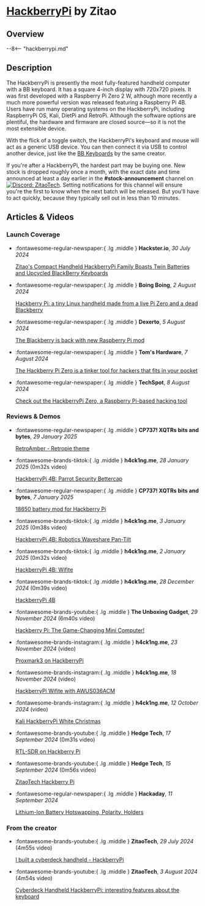 # [HackberryPi](hackberrypi.md) by Zitao

## Overview

--8<-- "hackberrypi.md"


## Description

The HackberryPi is presently the most fully-featured handheld computer with a BB keyboard. It has a square 4-inch display with 720x720 pixels. It was first developed with a Raspberry Pi Zero 2 W, although more recently a much more powerful version was released featuring a Raspberry Pi 4B. Users have run many operating systems on the HackberryPi, including RaspberryPi OS, Kali, DietPi and RetroPi. Although the software options are plentiful, the hardware and firmware are closed source—so it is not the most extensible device.

With the flick of a toggle switch, the HackberryPi's keyboard and mouse will act as a generic USB device. You can then connect it via USB to control another device, just like the [BB Keyboards](../keyboards/bb_keyboards_zitao.md) by the same creator.

If you're after a HackberryPi, the hardest part may be buying one. New stock is dropped roughly once a month, with the exact date and time announced at least a day earlier in the **#stock-announcement** channel on [![Discord: ZitaoTech](https://img.shields.io/badge/Discord-ZitaoTech-null?logo=discord&logoColor=FFFFFF&labelColor=5865F2&color=555555)](https://discord.gg/WzPthAmMbP). Setting notifications for this channel will ensure you're the first to know when the next batch will be released. But you'll have to act quickly, because they typically sell out in less than 10 minutes.


## Articles & Videos

### Launch Coverage

<div class="grid cards" markdown>

-   :fontawesome-regular-newspaper:{ .lg .middle } **Hackster.io**, *30 July 2024*

    [Zitao's Compact Handheld HackberryPi Family Boasts Twin Batteries and Upcycled BlackBerry Keyboards](https://www.hackster.io/news/zitao-s-compact-handheld-hackberrypi-family-boasts-twin-batteries-and-upcycled-blackberry-keyboards-5069571aa1b1)

-   :fontawesome-regular-newspaper:{ .lg .middle } **Boing Boing**, *2 August 2024*

    [Hackberry Pi: a tiny Linux handheld made from a live Pi Zero and a dead Blackberry](https://boingboing.net/2024/08/02/hackberry-pi-a-tiny-linux-handheld-made-from-a-live-pi-zero-and-a-dead-blackberry.html)

-   :fontawesome-regular-newspaper:{ .lg .middle } **Dexerto**, *5 August 2024*

    [The Blackberry is back with new Raspberry Pi mod](https://www.dexerto.com/tech/the-blackberry-is-back-with-new-raspberry-pi-mod-2850925/)

-   :fontawesome-regular-newspaper:{ .lg .middle } **Tom's Hardware**, *7 August 2024*

    [The Hackberry Pi Zero is a tinker tool for hackers that fits in your pocket](https://www.tomshardware.com/raspberry-pi/the-hackberry-pi-zero-is-a-tinker-tool-for-hackers-that-fits-in-your-pocket)

-   :fontawesome-regular-newspaper:{ .lg .middle } **TechSpot**, *8 August 2024*

    [Check out the HackberryPi Zero, a Raspberry Pi-based hacking tool](https://www.techspot.com/news/104179-check-out-hackberrypi-zero-raspberry-pi-based-hacking.html)

</div>

### Reviews & Demos

<div class="grid cards" markdown>

-   :fontawesome-regular-newspaper:{ .lg .middle } **CP737! XQTRs bits and bytes**, *29 January 2025*

    [RetroAmber - Retropie theme](https://cp737.net/blog/retroamber-retropie-theme)

-   :fontawesome-brands-tiktok:{ .lg .middle } **h4ck1ng.me**, *28 January 2025* (0m32s video)

    [HackberryPi 4B: Parrot Security Bettercap](https://www.tiktok.com/@h4ck1ng.me/video/7464979718924684566)

-   :fontawesome-regular-newspaper:{ .lg .middle } **CP737! XQTRs bits and bytes**, *7 January 2025*

    [18650 battery mod for Hackberry Pi](https://cp737.net/blog/18650-battery-mod-for-hackberry-pi)

-   :fontawesome-brands-tiktok:{ .lg .middle } **h4ck1ng.me**, *3 January 2025* (0m38s video)

    [HackberryPi 4B: Robotics Waveshare Pan-Tilt](https://www.tiktok.com/@h4ck1ng.me/video/7455692093852306710)

-   :fontawesome-brands-tiktok:{ .lg .middle } **h4ck1ng.me**, *2 January 2025* (0m32s video)

    [HackberryPi 4B: Wifite](https://www.tiktok.com/@h4ck1ng.me/video/7455386647107079446)

-   :fontawesome-brands-tiktok:{ .lg .middle } **h4ck1ng.me**, *28 December 2024* (0m39s video)

    [HackberryPi 4B](https://www.tiktok.com/@h4ck1ng.me/video/7453139598928039190)

-   :fontawesome-brands-youtube:{ .lg .middle } **The Unboxing Gadget**, *29 November 2024* (6m40s video)

    [Hackberry Pi: The Game-Changing Mini Computer!](https://www.youtube.com/watch?v=yltAWa-qsQM)

-   :fontawesome-brands-instagram:{ .lg .middle } **h4ck1ng.me**, *23 November 2024* (video)

    [Proxmark3 on HackberryPi](https://www.instagram.com/p/DCto381M_vj/)

-   :fontawesome-brands-instagram:{ .lg .middle } **h4ck1ng.me**, *18 November 2024* (video)

    [HackberryPi Wifite with AWUS036ACM](https://www.instagram.com/p/DChuzdYMuRT/)

-   :fontawesome-brands-instagram:{ .lg .middle } **h4ck1ng.me**, *12 October 2024* (video)

    [Kali HackberryPi White Christmas](https://www.instagram.com/p/DBBx3kvs5X5/)

-   :fontawesome-brands-youtube:{ .lg .middle } **Hedge Tech**, *17 September 2024* (0m31s video)

    [RTL-SDR on Hackberry Pi](https://www.youtube.com/shorts/Y_Zkoc7tEtQ)

-   :fontawesome-brands-youtube:{ .lg .middle } **Hedge Tech**, *15 September 2024* (0m56s video)

    [ZitaoTech Hackberry Pi](https://www.youtube.com/shorts/Dh-3Jm5LwTU)

-   :fontawesome-regular-newspaper:{ .lg .middle } **Hackaday**, *11 September 2024*

    [Lithium-Ion Battery Hotswapping, Polarity, Holders](https://hackaday.com/2024/09/11/lithium-ion-battery-hotswapping-polarity-holders/)

</div>


### From the creator

<div class="grid cards" markdown>

-   :fontawesome-brands-youtube:{ .lg .middle } **ZitaoTech**, *29 July 2024* (4m55s video)

    [I built a cyberdeck handheld - HackberryPi](https://www.youtube.com/watch?v=HDEBzaB1IcY)

-   :fontawesome-brands-youtube:{ .lg .middle } **ZitaoTech**, *3 August 2024* (4m54s video)

    [Cyberdeck Handheld HackberryPi: interesting features about the keyboard](https://www.youtube.com/watch?v=mscH1y3DAzE)

</div>
